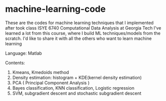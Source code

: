 # machine-learning-code
These are the codes for machine learning techniques that I implemented after took class ISYE 6740 Computational Data Analysis at Georgia Tech
I've learned a lot from this course, where I build ML techniques/models from the scratch. 
I'd like to share it with all the others who want to learn machine learning

Language: Matlab

Contents:
1. Kmeans, Kmedoids method
2. Density estimation: histogram + KDE(kernel density estimation)
3. PCA ( Principal Component Analysis )
4. Bayes classification, KNN classification, Logistic regression
5. SVM, subgradient descent and stochastic subgradient descent 
